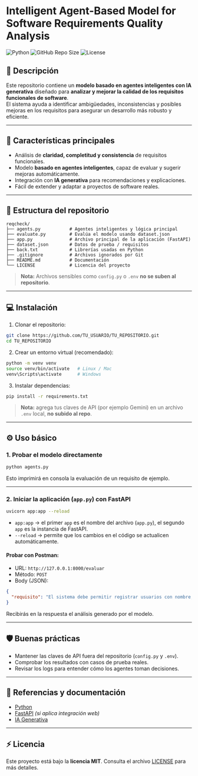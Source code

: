 # Intelligent Agent-Based Model for Software Requirements Quality Analysis

![Python](https://img.shields.io/badge/Python-3.11-blue?logo=python&logoColor=white)
![GitHub Repo Size](https://img.shields.io/github/repo-size/TU_USUARIO/TU_REPOSITORIO)
![License](https://img.shields.io/github/license/TU_USUARIO/TU_REPOSITORIO)

## 📖 Descripción

Este repositorio contiene un **modelo basado en agentes inteligentes con IA generativa** diseñado para **analizar y mejorar la calidad de los requisitos funcionales de software**.  
El sistema ayuda a identificar ambigüedades, inconsistencias y posibles mejoras en los requisitos para asegurar un desarrollo más robusto y eficiente.

---

## 🚀 Características principales

- Análisis de **claridad, completitud y consistencia** de requisitos funcionales.
- Modelo **basado en agentes inteligentes**, capaz de evaluar y sugerir mejoras automáticamente.
- Integración con **IA generativa** para recomendaciones y explicaciones.
- Fácil de extender y adaptar a proyectos de software reales.

---

## 📂 Estructura del repositorio

```
reqcheck/
├── agents.py           # Agentes inteligentes y lógica principal
├── evaluate.py         # Evalúa el modelo usando dataset.json
├── app.py              # Archivo principal de la aplicación (FastAPI)
├── dataset.json        # Datos de prueba / requisitos
├── back.txt            # Librerías usadas en Python
├── .gitignore          # Archivos ignorados por Git
├── README.md           # Documentación
└── LICENSE             # Licencia del proyecto
```

> **Nota:** Archivos sensibles como `config.py` o `.env` **no se suben al repositorio**.

---

## 💻 Instalación

1. Clonar el repositorio:
```bash
git clone https://github.com/TU_USUARIO/TU_REPOSITORIO.git
cd TU_REPOSITORIO
```

2. Crear un entorno virtual (recomendado):
```bash
python -m venv venv
source venv/bin/activate   # Linux / Mac
venv\Scripts\activate      # Windows
```

3. Instalar dependencias:
```bash
pip install -r requirements.txt
```

> **Nota:** agrega tus claves de API (por ejemplo Gemini) en un archivo `.env` local, **no subido al repo**.

---

## ⚙️ Uso básico

### 1. Probar el modelo directamente
```bash
python agents.py
```
Esto imprimirá en consola la evaluación de un requisito de ejemplo.

---

### 2. Iniciar la aplicación (`app.py`) con FastAPI
```bash
uvicorn app:app --reload
```
- `app:app` → el primer `app` es el nombre del archivo (`app.py`), el segundo `app` es la instancia de FastAPI.  
- `--reload` → permite que los cambios en el código se actualicen automáticamente.  

#### Probar con Postman:
- URL: `http://127.0.0.1:8000/evaluar`  
- Método: `POST`  
- Body (JSON):
```json
{
  "requisito": "El sistema debe permitir registrar usuarios con nombre, correo y contraseña"
}
```

Recibirás en la respuesta el análisis generado por el modelo.

---

## 🛡️ Buenas prácticas

- Mantener las claves de API fuera del repositorio (`config.py` y `.env`).
- Comprobar los resultados con casos de prueba reales.
- Revisar los logs para entender cómo los agentes toman decisiones.

---

## 📖 Referencias y documentación

- [Python](https://www.python.org/)
- [FastAPI](https://fastapi.tiangolo.com/) *(si aplica integración web)*
- [IA Generativa](https://openai.com/research)

---

## ⚡ Licencia

Este proyecto está bajo la **licencia MIT**. Consulta el archivo [LICENSE](LICENSE) para más detalles.
